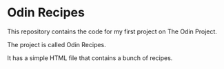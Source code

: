 # Odin Recipes

This repository contains the code for my first project on The Odin Project.

The project is called Odin Recipes.

It has a simple HTML file that contains a bunch of recipes.
